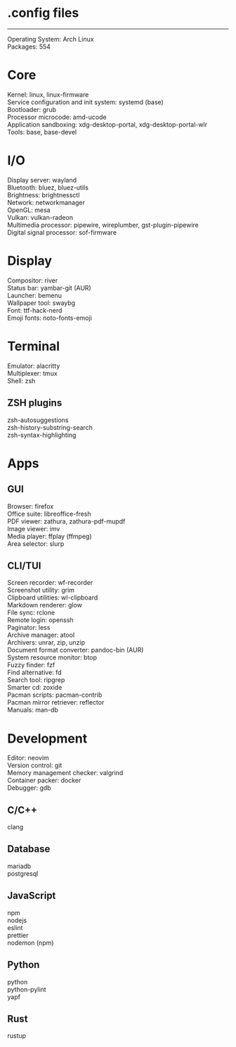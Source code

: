# .config files

---

Operating System: Arch Linux\
Packages: 554

# Core

Kernel: linux, linux-firmware\
Service configuration and init system: systemd (base)\
Bootloader: grub\
Processor microcode: amd-ucode\
Application sandboxing: xdg-desktop-portal, xdg-desktop-portal-wlr\
Tools: base, base-devel

# I/O

Display server: wayland\
Bluetooth: bluez, bluez-utils\
Brightness: brightnessctl\
Network: networkmanager\
OpenGL: mesa\
Vulkan: vulkan-radeon\
Multimedia processor: pipewire, wireplumber, gst-plugin-pipewire\
Digital signal processor: sof-firmware

# Display

Compositor: river\
Status bar: yambar-git (AUR)\
Launcher: bemenu\
Wallpaper tool: swaybg\
Font: ttf-hack-nerd\
Emoji fonts: noto-fonts-emoji

# Terminal

Emulator: alacritty\
Multiplexer: tmux\
Shell: zsh

## ZSH plugins

zsh-autosuggestions\
zsh-history-substring-search\
zsh-syntax-highlighting

# Apps

## GUI

Browser: firefox\
Office suite: libreoffice-fresh\
PDF viewer: zathura, zathura-pdf-mupdf\
Image viewer: imv\
Media player: ffplay (ffmpeg)\
Area selector: slurp

## CLI/TUI

Screen recorder: wf-recorder\
Screenshot utility: grim\
Clipboard utilities: wl-clipboard\
Markdown renderer: glow\
File sync: rclone\
Remote login: openssh\
Paginator: less\
Archive manager: atool\
Archivers: unrar, zip, unzip\
Document format converter: pandoc-bin (AUR)\
System resource monitor: btop\
Fuzzy finder: fzf\
Find alternative: fd\
Search tool: ripgrep\
Smarter cd: zoxide\
Pacman scripts: pacman-contrib\
Pacman mirror retriever: reflector\
Manuals: man-db

# Development

Editor: neovim\
Version control: git\
Memory management checker: valgrind\
Container packer: docker\
Debugger: gdb

## C/C++

clang

## Database

mariadb\
postgresql

## JavaScript

npm\
nodejs\
eslint\
prettier\
nodemon (npm)

## Python

python\
python-pylint\
yapf

## Rust

rustup

